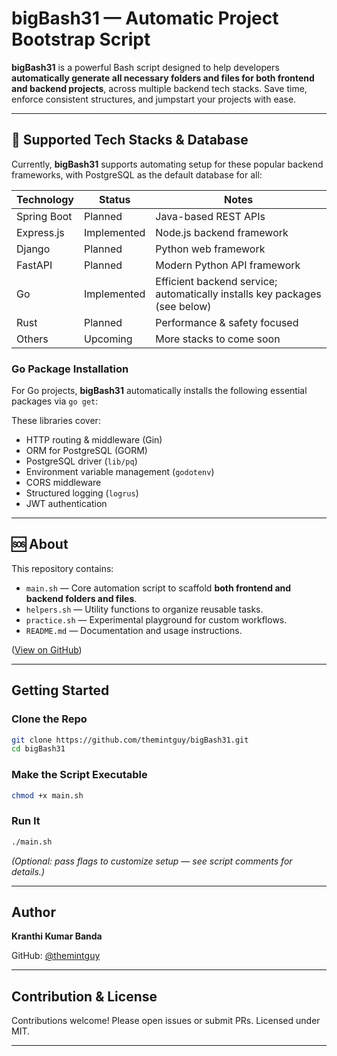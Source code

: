

# bigBash31 — Automatic Project Bootstrap Script

**bigBash31** is a powerful Bash script designed to help developers **automatically generate all necessary folders and files for both frontend and backend projects**, across multiple backend tech stacks. Save time, enforce consistent structures, and jumpstart your projects with ease.

---

## 🚀 Supported Tech Stacks & Database

Currently, **bigBash31** supports automating setup for these popular backend frameworks, with PostgreSQL as the default database for all:

| Technology  | Status        | Notes                                                                                      |
|-------------|---------------|--------------------------------------------------------------------------------------------|
| Spring Boot | Planned       | Java-based REST APIs                                                                       |
| Express.js  | Implemented   | Node.js backend framework                                                                  |
| Django      | Planned       | Python web framework                                                                       |
| FastAPI     | Planned       | Modern Python API framework                                                                |
| Go          | Implemented   | Efficient backend service; automatically installs key packages (see below)                  |
| Rust        | Planned       | Performance & safety focused                                                               |
| Others      | Upcoming      | More stacks to come soon                                                                   |

### Go Package Installation

For Go projects, **bigBash31** automatically installs the following essential packages via `go get`:



These libraries cover:

* HTTP routing & middleware (Gin)
* ORM for PostgreSQL (GORM)
* PostgreSQL driver (`lib/pq`)
* Environment variable management (`godotenv`)
* CORS middleware
* Structured logging (`logrus`)
* JWT authentication

---

## 🆘 About

This repository contains:

* `main.sh` — Core automation script to scaffold **both frontend and backend folders and files**.
* `helpers.sh` — Utility functions to organize reusable tasks.
* `practice.sh` — Experimental playground for custom workflows.
* `README.md` — Documentation and usage instructions.

([View on GitHub](https://github.com/themintguy/bigBash31))

---

## Getting Started

### Clone the Repo

```bash
git clone https://github.com/themintguy/bigBash31.git
cd bigBash31
```

### Make the Script Executable

```bash
chmod +x main.sh
```

### Run It

```bash
./main.sh
```

*(Optional: pass flags to customize setup — see script comments for details.)*

---




## Author

**Kranthi Kumar Banda**

GitHub: [@themintguy](https://github.com/themintguy)

---

## Contribution & License

Contributions welcome! Please open issues or submit PRs. Licensed under MIT.


---


